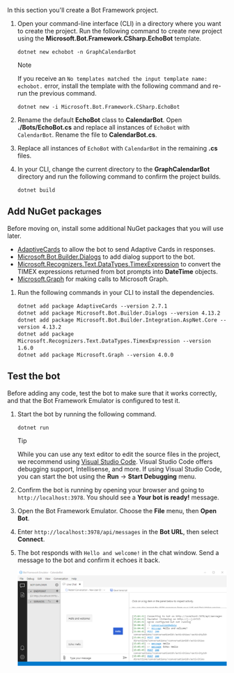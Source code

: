 <!-- markdownlint-disable MD002 MD041 -->

In this section you'll create a Bot Framework project.

1. Open your command-line interface (CLI) in a directory where you want to create the project. Run the following command to create new project using the **Microsoft.Bot.Framework.CSharp.EchoBot** template.

    ```dotnetcli
    dotnet new echobot -n GraphCalendarBot
    ```

    > [!NOTE]
    > If you receive an `No templates matched the input template name: echobot.` error, install the template with the following command and re-run the previous command.
    >
    > ```dotnetcli
    > dotnet new -i Microsoft.Bot.Framework.CSharp.EchoBot
    > ```

1. Rename the default **EchoBot** class to **CalendarBot**. Open **./Bots/EchoBot.cs** and replace all instances of `EchoBot` with `CalendarBot`. Rename the file to **CalendarBot.cs**.

1. Replace all instances of `EchoBot` with `CalendarBot` in the remaining **.cs** files.

1. In your CLI, change the current directory to the **GraphCalendarBot** directory and run the following command to confirm the project builds.

    ```dotnetcli
    dotnet build
    ```

## Add NuGet packages

Before moving on, install some additional NuGet packages that you will use later.

- [AdaptiveCards](https://www.nuget.org/packages/AdaptiveCards/) to allow the bot to send Adaptive Cards in responses.
- [Microsoft.Bot.Builder.Dialogs](https://www.nuget.org/packages/Microsoft.Bot.Builder.Dialogs/) to add dialog support to the bot.
- [Microsoft.Recognizers.Text.DataTypes.TimexExpression](https://www.nuget.org/packages/Microsoft.Recognizers.Text.DataTypes.TimexExpression/) to convert the TIMEX expressions returned from bot prompts into **DateTime** objects.
- [Microsoft.Graph](https://www.nuget.org/packages/Microsoft.Graph/) for making calls to Microsoft Graph.

1. Run the following commands in your CLI to install the dependencies.

    ```Shell
    dotnet add package AdaptiveCards --version 2.7.1
    dotnet add package Microsoft.Bot.Builder.Dialogs --version 4.13.2
    dotnet add package Microsoft.Bot.Builder.Integration.AspNet.Core --version 4.13.2
    dotnet add package Microsoft.Recognizers.Text.DataTypes.TimexExpression --version 1.6.0
    dotnet add package Microsoft.Graph --version 4.0.0
    ```

## Test the bot

Before adding any code, test the bot to make sure that it works correctly, and that the Bot Framework Emulator is configured to test it.

1. Start the bot by running the following command.

    ```dotnetcli
    dotnet run
    ```

    > [!TIP]
    > While you can use any text editor to edit the source files in the project, we recommend using [Visual Studio Code](https://code.visualstudio.com/). Visual Studio Code offers debugging support, Intellisense, and more. If using Visual Studio Code, you can start the bot using the **Run** -> **Start Debugging** menu.

1. Confirm the bot is running by opening your browser and going to `http://localhost:3978`. You should see a **Your bot is ready!** message.

1. Open the Bot Framework Emulator. Choose the **File** menu, then **Open Bot**.

1. Enter `http://localhost:3978/api/messages` in the **Bot URL**, then select **Connect**.

1. The bot responds with `Hello and welcome!` in the chat window. Send a message to the bot and confirm it echoes it back.

    ![A screenshot of the Bot Framework Emulator connected to the bot](images/test-emulator.png)
